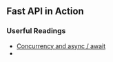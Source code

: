 ## Fast API in Action

### Userful Readings
- [Concurrency and async / await](https://fastapi.tiangolo.com/async/)
- 


